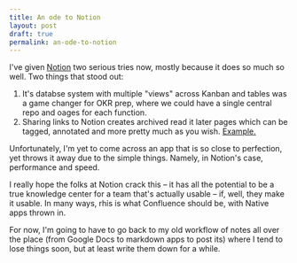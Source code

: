 ```yaml
---
title: An ode to Notion
layout: post
draft: true
permalink: an-ode-to-notion
---
```

I've given [Notion](https://notion.so) two serious tries now, mostly because it does so much so well. Two things that stood out:
1. It's databse system with multiple "views" across Kanban and tables was a game changer for OKR prep, where we could have a single central repo and oages for each function.
2. Sharing links to Notion creates archived read it later pages which can be tagged, annotated and more pretty much as you wish. [Example.](https://www.notion.so/raveesh/Charlie-Munger-A-Lesson-on-Elementary-Worldly-Wisdom-c83e41282e5649938b07493950b94066)

Unfortunately, I'm yet to come across an app that is so close to perfection, yet throws it away due to the simple things. Namely, in Notion's case, performance and speed.

I really hope the folks at Notion crack this – it has all the potential to be a true knowledge center for a team that's actually usable – if, well, they make it usable. In many ways, rhis is what Confluence should be, with Native apps thrown in.

For now, I'm going to have to go back to my old workflow of notes all over the place (from Google Docs to markdown apps to post its) where I tend to lose things soon, but at least write them down for a while.
